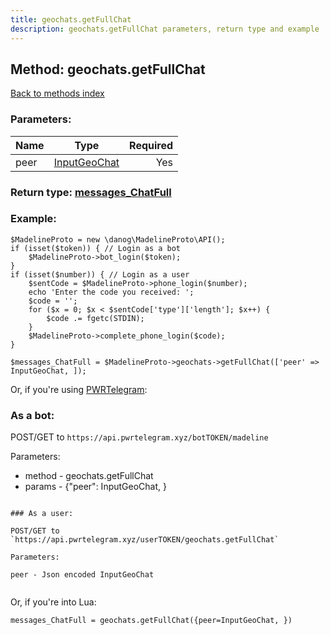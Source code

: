 ```yaml
---
title: geochats.getFullChat
description: geochats.getFullChat parameters, return type and example
---
```

## Method: geochats.getFullChat  
[Back to methods index](index.md)


### Parameters:

| Name     |    Type       | Required |
|----------|:-------------:|---------:|
|peer|[InputGeoChat](../types/InputGeoChat.md) | Yes|


### Return type: [messages\_ChatFull](../types/messages_ChatFull.md)

### Example:


```
$MadelineProto = new \danog\MadelineProto\API();
if (isset($token)) { // Login as a bot
    $MadelineProto->bot_login($token);
}
if (isset($number)) { // Login as a user
    $sentCode = $MadelineProto->phone_login($number);
    echo 'Enter the code you received: ';
    $code = '';
    for ($x = 0; $x < $sentCode['type']['length']; $x++) {
        $code .= fgetc(STDIN);
    }
    $MadelineProto->complete_phone_login($code);
}

$messages_ChatFull = $MadelineProto->geochats->getFullChat(['peer' => InputGeoChat, ]);
```

Or, if you're using [PWRTelegram](https://pwrtelegram.xyz):

### As a bot:

POST/GET to `https://api.pwrtelegram.xyz/botTOKEN/madeline`

Parameters:

* method - geochats.getFullChat
* params - {"peer": InputGeoChat, }

```

### As a user:

POST/GET to `https://api.pwrtelegram.xyz/userTOKEN/geochats.getFullChat`

Parameters:

peer - Json encoded InputGeoChat


```

Or, if you're into Lua:

```
messages_ChatFull = geochats.getFullChat({peer=InputGeoChat, })
```

